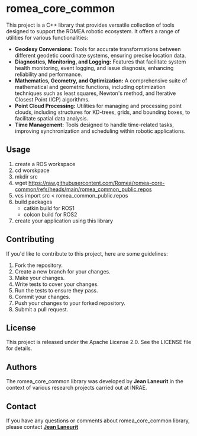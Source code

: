 # romea_core_common #

This project is a C++ library that provides versatile collection of tools designed to support the ROMEA robotic ecosystem. It offers a range of utilities for various functionalities:

- **Geodesy Conversions:**
  Tools for accurate transformations between different geodetic coordinate systems, ensuring precise location data.
- **Diagnostics, Monitoring, and Logging:**
  Features that facilitate system health monitoring, event logging, and issue diagnosis, enhancing reliability and performance.
- **Mathematics, Geometry, and Optimization:**
  A comprehensive suite of mathematical and geometric functions, including optimization techniques such as least squares, Newton's method, and Iterative Closest Point (ICP) algorithms.
- **Point Cloud Processing:**
  Utilities for managing and processing point clouds, including structures for KD-trees, grids, and bounding boxes, to facilitate spatial data analysis.
- **Time Management:**
  Tools designed to handle time-related tasks, improving synchronization and scheduling within robotic applications.

## **Usage**

1. create a ROS workspace
2. cd worskpace
3. mkdir src
4. wget https://raw.githubusercontent.com/Romea/romea-core-common/refs/heads/main/romea_common_public.repos
5. vcs import src < romea_common_public.repos
6. build packages
   - catkin build for ROS1
   - colcon build for ROS2
7. create your application using this library

## **Contributing**

If you'd like to contribute to this project, here are some guidelines:

1. Fork the repository.
2. Create a new branch for your changes.
3. Make your changes.
4. Write tests to cover your changes.
5. Run the tests to ensure they pass.
6. Commit your changes.
7. Push your changes to your forked repository.
8. Submit a pull request.

## **License**

This project is released under the Apache License 2.0. See the LICENSE file for details.

## **Authors**

The romea_core_common library was developed by **Jean Laneurit** in the context of various research projects carried out at INRAE.

## **Contact**

If you have any questions or comments about romea_core_common library, please contact **[Jean Laneurit](mailto:jean.laneurit@inrae.fr)** 